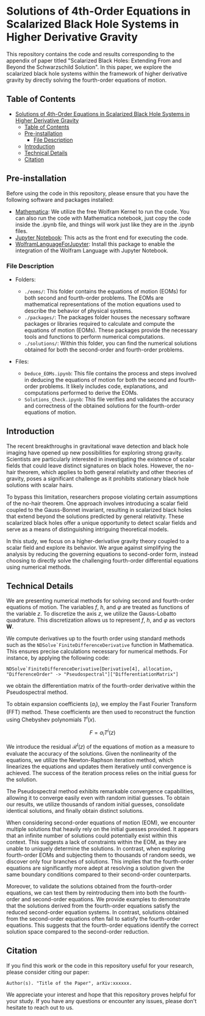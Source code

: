 # Solutions of 4th-Order Equations in Scalarized Black Hole Systems in Higher Derivative Gravity

This repository contains the code and results corresponding to the appendix of paper titled "Scalarized Black Holes: Extending From and Beyond the Schwarzschild Solution". In this paper, we explore the scalarized black hole systems within the framework of higher derivative gravity by directly solving the fourth-order equations of motion.

## Table of Contents
- [Solutions of 4th-Order Equations in Scalarized Black Hole Systems in Higher Derivative Gravity](#solutions-of-4th-order-equations-in-scalarized-black-hole-systems-in-higher-derivative-gravity)
  - [Table of Contents](#table-of-contents)
  - [Pre-installation](#pre-installation)
    - [File Description](#file-description)
  - [Introduction](#introduction)
  - [Technical Details](#technical-details)
  - [Citation](#citation)

## Pre-installation<a name="pre-installation"></a>

Before using the code in this repository, please ensure that you have the following software and packages installed:
- [Mathematica](https://www.wolfram.com/mathematica/): We utilize the free Wolfram Kernel to run the code. You can also run the code with Mathematica notebook, just copy the code inside the .ipynb file, and things will work just like they are in the .ipynb files.
- [Jupyter Notebook](https://jupyter.org/): This acts as the front end for executing the code.
- [WolframLanguageForJupyter](https://github.com/WolframResearch/WolframLanguageForJupyter): Install this package to enable the integration of the Wolfram Language with Jupyter Notebook.

### File Description

- Folders:
  - `./eoms/`: This folder contains the equations of motion (EOMs) for both second and fourth-order problems. The EOMs are mathematical representations of the motion equations used to describe the behavior of physical systems.
  - `./packages/`: The packages folder houses the necessary software packages or libraries required to calculate and compute the equations of motion (EOMs). These packages provide the necessary tools and functions to perform numerical computations.
  - `./solutions/`: Within this folder, you can find the numerical solutions obtained for both the second-order and fourth-order problems.

- Files:
  - `Deduce_EOMs.ipynb`: This file contains the process and steps involved in deducing the equations of motion for both the second and fourth-order problems. It likely includes code, explanations, and computations performed to derive the EOMs.
  - `Solutions_Check.ipynb`: This file verifies and validates the accuracy and correctness of the obtained solutions for the fourth-order equations of motion.

## Introduction<a name="introduction"></a>

The recent breakthroughs in gravitational wave detection and black hole imaging have opened up new possibilities for exploring strong gravity. Scientists are particularly interested in investigating the existence of scalar fields that could leave distinct signatures on black holes. However, the no-hair theorem, which applies to both general relativity and other theories of gravity, poses a significant challenge as it prohibits stationary black hole solutions with scalar hairs.

To bypass this limitation, researchers propose violating certain assumptions of the no-hair theorem. One approach involves introducing a scalar field coupled to the Gauss-Bonnet invariant, resulting in scalarized black holes that extend beyond the solutions predicted by general relativity. These scalarized black holes offer a unique opportunity to detect scalar fields and serve as a means of distinguishing intriguing theoretical models.

In this study, we focus on a higher-derivative gravity theory coupled to a scalar field and explore its behavior. We argue against simplifying the analysis by reducing the governing equations to second-order form, instead choosing to directly solve the challenging fourth-order differential equations using numerical methods.

## Technical Details<a name="technical-details"></a>

We are presenting numerical methods for solving second and fourth-order equations of motion. The variables $f$, $h$, and $\varphi$ are treated as functions of the variable $z$. To discretize the axis $z$, we utilize the Gauss-Lobatto quadrature. This discretization allows us to represent $f$, $h$, and $\varphi$ as vectors $\bm W$.

We compute derivatives up to the fourth order using standard methods such as the ``NDSolve`FiniteDifferenceDerivative`` function in Mathematica. This ensures precise calculations necessary for numerical methods. For instance, by applying the following code:
```wl
NDSolve`FiniteDifferenceDerivative[Derivative[4], allocation, "DifferenceOrder" -> "Pseudospectral"]["DifferentiationMatrix"]
```
we obtain the differentiation matrix of the fourth-order derivative within the Pseudospectral method.

To obtain expansion coefficients ($a_i$), we employ the Fast Fourier Transform (FFT) method. These coefficients are then used to reconstruct the function using Chebyshev polynomials $T^i(x)$.

$$F = a_i T^i(z)$$

We introduce the residual $\mathcal R^I(z)$ of the equations of motion as a measure to evaluate the accuracy of the solutions. Given the nonlinearity of the equations, we utilize the Newton-Raphson iteration method, which linearizes the equations and updates them iteratively until convergence is achieved. The success of the iteration process relies on the initial guess for the solution.

The Pseudospectral method exhibits remarkable convergence capabilities, allowing it to converge easily even with random initial guesses. To obtain our results, we utilize thousands of random initial guesses, consolidate identical solutions, and finally obtain distinct solutions.

When considering second-order equations of motion (EOM), we encounter multiple solutions that heavily rely on the initial guesses provided. It appears that an infinite number of solutions could potentially exist within this context. This suggests a lack of constraints within the EOM, as they are unable to uniquely determine the solutions. In contrast, when exploring fourth-order EOMs and subjecting them to thousands of random seeds, we discover only four branches of solutions. This implies that the fourth-order equations are significantly more adept at resolving a solution given the same boundary conditions compared to their second-order counterparts.

Moreover, to validate the solutions obtained from the fourth-order equations, we can test them by reintroducing them into both the fourth-order and second-order equations. We provide examples to demonstrate that the solutions derived from the fourth-order equations satisfy the reduced second-order equation systems. In contrast, solutions obtained from the second-order equations often fail to satisfy the fourth-order equations. This suggests that the fourth-order equations identify the correct solution space compared to the second-order reduction.

## Citation<a name="citation"></a>

If you find this work or the code in this repository useful for your research, please consider citing our paper:

```
Author(s). "Title of the Paper", arXiv:xxxxxx.
```

We appreciate your interest and hope that this repository proves helpful for your study. If you have any questions or encounter any issues, please don't hesitate to reach out to us.